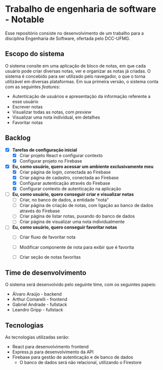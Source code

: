 # Trabalho de engenharia de software - Notable
Esse repositório consiste no desenvolvimento de um trabalho para a disciplina Engenharia de Software, ofertada pelo DCC-UFMG.

## Escopo do sistema
O sistema consite em uma aplicação de bloco de notas, em que cada usuário pode criar diversas notas, ver e organizar as notas já criadas. O sistema é concebido para ser utilizado pelo navegador, o que o torna utilizável em diversas plataformas. Em sua primeira versão, o sistema conta com as seguintes *features*:

- Autenticação de usuários e apresentação da informação referente a esse usuário
- Escrever notas
- Visualizar todas as notas, com *preview*
- Visualizar uma nota individual, em detalhes
- Favoritar notas

## Backlog
- [x] **Tarefas de configuração inicial**
	- [x] Criar projeto React e configurar contexto
	- [x] Configurar projeto no Firebase

- [x] **Eu, como usuário, quero acessar um ambiente exclusivamente meu**
	- [x] Criar página de login, conectada ao Firebase
	- [x] Criar página de cadastro, conectada ao Firebase
	- [x] Configurar autenticação através do Firebase
	- [x] Configurar contexto de autenticação na aplicação

- [ ] **Eu, como usuário, quero conseguir criar e visualizar notas**
	- [ ] Criar, no banco de dados, a entidade "nota"
	- [ ] Criar página de criação de notas, com ligação ao banco de dados através do Firebase
	- [ ] Criar página de listar notas, puxando do banco de dados
	- [ ] Criar página de visualizar uma nota individualmente

- [ ] **Eu, como usuário, quero conseguir favoritar notas**
	- [ ] Criar fluxo de favoritar nota
	- [ ] Modificar componente de nota para exibir que é favorita
	- [ ] Criar seção de notas favoritas


## Time de desenvolvimento
O sistema será desenvolvido pelo seguinte time, com os seguintes papeis:

- Álvaro Araújo - backend
- Arthur Comarelli - frontend
- Gabriel Andrade - fullstack
- Leandro Gripp - fullstack

## Tecnologias
As tecnologias utilizadas serão:

- React para desenvolvimento frontend
- Express.js para desenvolvimento da API
- Firebase para gestão de autenticação e de banco de dados
  - O banco de dados será não relacional, utilizando o Firestore
